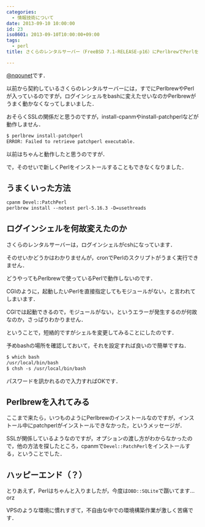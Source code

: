 ```yaml
---
categories:
  - 情報技術について
date: 2013-09-10 10:00:00
id: 23
iso8601: 2013-09-10T10:00:00+09:00
tags:
  - perl
title: さくらのレンタルサーバー（FreeBSD 7.1-RELEASE-p16）にPerlbrewでPerlをインストールした話

---
```


<p><a href="https://twitter.com/nqounet">@nqounet</a>です．</p>

<p>以前から契約しているさくらのレンタルサーバーには，すでにPerlbrewやPerlが入っているのですが，ログインシェルをbashに変えたせいなのかPerlbrewがうまく動かなくなってしまいました．</p>

<p>おそらくSSLの関係だと思うのですが，install-cpanmやinstall-patchperlなどが動作しません．</p>

```default
$ perlbrew install-patchperl
ERROR: Failed to retrieve patchperl executable.
```

<p>以前はちゃんと動作したと思うのですが．</p>

<p>で，そのせいで新しくPerlをインストールすることもできなくなりました．</p>

<h2>うまくいった方法</h2>

```default
cpanm Devel::PatchPerl
perlbrew install --notest perl-5.16.3 -D=usethreads
```

<h2>ログインシェルを何故変えたのか</h2>

<p>さくらのレンタルサーバーは，ログインシェルがcshになっています．</p>

<p>そのせいかどうかはわかりませんが，cronでPerlのスクリプトがうまく実行できません．</p>

<p>どうやってもPerlbrewで使っているPerlで動作しないのです．</p>

<p>CGIのように，起動したいPerlを直接指定してもモジュールがない，と言われてしまいます．</p>

<p>CGIでは起動できるので，モジュールがない，というエラーが発生するのが何故なのか，さっぱりわかりません．</p>

<p>ということで，短絡的ですがシェルを変更してみることにしたのです．</p>

<p>予めbashの場所を確認しておいて，それを設定すれば良いので簡単ですね．</p>

```default
$ which bash
/usr/local/bin/bash
$ chsh -s /usr/local/bin/bash
```

<p>パスワードを訊かれるので入力すればOKです．</p>

<h2>Perlbrewを入れてみる</h2>

<p>ここまで来たら，いつものようにPerlbrewのインストールなのですが，インストール中にpatchperlがインストールできなかった，というメッセージが．</p>

<p>SSLが関係しているようなのですが，オプションの渡し方がわからなかったので，他の方法を探したところ，cpanmで<code>Devel::PatchPerl</code>をインストールする，ということでした．</p>

<h2>ハッピーエンド（？）</h2>

<p>とりあえず，Perlはちゃんと入りましたが，今度は<code>DBD::SQLite</code>で躓いてます…orz</p>

<p>VPSのような環境に慣れすぎて，不自由な中での環境構築作業が激しく苦痛です．</p>
    	